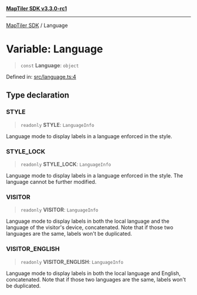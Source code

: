 [**MapTiler SDK v3.3.0-rc1**](../README.md)

***

[MapTiler SDK](../README.md) / Language

# Variable: Language

> `const` **Language**: `object`

Defined in: [src/language.ts:4](https://github.com/maptiler/maptiler-sdk-js/blob/d9cb958ebf063ecde2f6f583eb172e5a83460e6a/src/language.ts#L4)

## Type declaration

### STYLE

> `readonly` **STYLE**: `LanguageInfo`

Language mode to display labels in a language enforced in the style.

### STYLE\_LOCK

> `readonly` **STYLE\_LOCK**: `LanguageInfo`

Language mode to display labels in a language enforced in the style. The language cannot be further modified.

### VISITOR

> `readonly` **VISITOR**: `LanguageInfo`

Language mode to display labels in both the local language and the language of the visitor's device, concatenated.
Note that if those two languages are the same, labels won't be duplicated.

### VISITOR\_ENGLISH

> `readonly` **VISITOR\_ENGLISH**: `LanguageInfo`

Language mode to display labels in both the local language and English, concatenated.
Note that if those two languages are the same, labels won't be duplicated.
